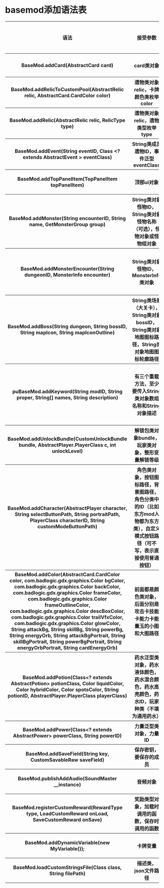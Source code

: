 # basemod添加语法表


 <table>
        <tr>
            <th>语法</th>
            <th>接受参数</th>
            <th>作用</th>
            <th>备注</th>
            <th>所需接口（接口方法可以通过IDE的@override自动寻找）若无需接口可以写在initialize()或构造函数中</th>
        </tr>
        <tr>
            <th>BaseMod.addCard(AbstractCard card)</th>
            <th>card类对象</th>
            <th>向游戏中加入一张卡牌</th>
            <th></th>
            <th> EditCardsSubscribe（void receiveEditCards();）</th>
        </tr>
        <tr>
            <th>BaseMod.addRelicToCustomPool(AbstractRelic relic, AbstractCard.CardColor color)</th>
            <th>遗物类对象relic，卡牌颜色类枚举color</th>
            <th>向游戏中加入自定义颜色遗物</th>
            <th>自定义颜色遗物必须通过该方法添加</th>
            <th> EditRelicsSubscriber（void receiveEditRelics();）</th>
        </tr>
        <tr>
            <th>BaseMod.addRelic(AbstractRelic relic, RelicType type) </th>
            <th>遗物类对象relic，遗物类型枚举type</th>
            <th>向游戏中加入遗物</th>
            <th>type在这里指游戏中已有颜色遗物，包括四色和共享遗物</th>
            <th> EditRelicsSubscriber（void receiveEditRelics();）</th>
        </tr>
            <tr>
            <th>BaseMod.addEvent(String eventID, Class &#60;? extends AbstractEvent &#62; eventClass)</th>
            <th>String类成员遗物ID，事件泛型eventClass</th>
            <th>向游戏中加入自定义事件</th>
            <th>第二个参数可以添加所有继承自 AbstractEvent类的事件子类对象</th>
            <th>   </th>
        </tr>
        </tr>
            <tr>
            <th>BaseMod.addTopPanelItem(TopPanelItem topPanelItem)</th>
            <th>顶部ui对象</th>
            <th>向游戏中加入自定义顶部ui</th>
            <th></th>
            <th>   </th>
        </tr>
        </tr>
            <tr>
            <th>BaseMod.addMonster(String encounterID, String name, GetMonsterGroup group) </th>
            <th>String类对象怪物ID，String类对象怪物名称（可选），怪物对象或怪物组对象</th>
            <th>向游戏中加入自定义怪物</th>
            <th>如果第三个参数传入怪物对象，basemod会调用lambda表达式将怪物自动添加到新怪物组对象（每场战斗怪物以小组单位出现）。</th>
            <th>SetUnlocksSubscriber（receiveSetUnlocks() ）</th>
        </tr>
        </tr>
            <tr>
            <th>BaseMod.addMonsterEncounter(String dungeonID, MonsterInfo encounter)</th>
            <th>String类对象怪物ID，MonsterInfo类对象</th>
            <th>向普通怪物池中加入怪物</th>
            <th>类似的语法还有加入强力怪物池（每一大层的上层）addStrongMonsterEncounter，以及加入精英怪物池addEliteEncounter，传递的参数和功能都是一致的。</th>
            <th>   </th>
        </tr>
        </tr>
            <tr>
            <th>BaseMod.addBoss(String dungeon, String bossID, String mapIcon, String mapIconOutline)</th>
            <th>String类场景（大关卡），String类对象bossID，String类对象地图图标路径，String类对象地图图标轮廓路径</th>
            <th>向游戏中加入新的boss，如果是自定义怪物要先调用addMonster加入该怪物</th>
            <th>这里需要传入两个图片地址，来渲染生成地图上的boss图标。我们根据参数传递可以发现只能将已有的怪物作为boss传递加入，而不能通过该方法同时加入新的怪物作为boss</th>
            <th>   </th>
        </tr>
        </tr>
            <tr>
            <th>puBaseMod.addKeyword(String modID, String proper, String[] names, String description) </th>
            <th>有三个重载方法，至少要传入String类对象数组名称和String对象描述</th>
            <th>加入关键词，一般通过在方法中加载json来获得</th>
            <th>由于杀戮尖塔是多语言的，所以杀戮尖塔的语言文字并不内嵌在代码中，而是加载自json文件，通过config设置语言就可以加载不同的json文件。加载时通过每个对象独有的ID来json文件中搜索对应的名称和描述。关键词则是读取其他描述中出现的对应字符来解释</th>
            <th>EditKeywordsSubscriber（void receiveEditKeywords()）</th>
        </tr>
        </tr>
            <tr>
            <th>BaseMod.addUnlockBundle(CustomUnlockBundle bundle, AbstractPlayer.PlayerClass c, int unlockLevel) </th>
            <th>解锁包类对象bundle，玩家类对象，整形变量解锁等级</th>
            <th>实现升级解锁内容</th>
            <th>一共有五档升级内容，类似于主游戏</th>
            <th>   </th>
        </tr>
        <tr>
            <th>BaseMod.addCharacter(AbstractPlayer character,
									String selectButtonPath,
									String portraitPath,
									PlayerClass characterID,
									String customModeButtonPath)  </th>
            <th>角色类对象，按钮图标路径，背景图路径，角色分类中的ID（比如东方mod人物都为东方类），自定义模式按钮路径（可不写，表示直接使用普通按钮）</th>
            <th>加入新人物</th>
            <th>新人物的构建大部分都是在角色类中构建，这里传入的参数只与开局画面有关</th>
            <th>EditCharactersSubscriber（void receiveEditCharacters() ）</th>
        </tr>
        <tr>
            <th>BaseMod.addColor(AbstractCard.CardColor color, com.badlogic.gdx.graphics.Color bgColor,
								com.badlogic.gdx.graphics.Color backColor, com.badlogic.gdx.graphics.Color frameColor,
								com.badlogic.gdx.graphics.Color frameOutlineColor, com.badlogic.gdx.graphics.Color descBoxColor,
								com.badlogic.gdx.graphics.Color trailVfxColor, com.badlogic.gdx.graphics.Color glowColor,
								String attackBg, String skillBg, String powerBg, String energyOrb,
								String attackBgPortrait, String skillBgPortrait, String powerBgPortrait, String energyOrbPortrait,
								String cardEnergyOrb) </th>
            <th>前面都是颜色类对象，后面分别是攻击卡技能卡能力卡能量玉的小图和大图路径</th>
            <th>加入新的角色颜色</th>
            <th>一般颜色只填一种即可，加入新颜色还需要在官方的枚举类中加入新元素，大图是小图的两倍，格式在正文中有具体展开说明</th>
            <th>   </th>
        </tr>
        <tr>
            <th>BaseMod.addPotion(Class&#60;? extends AbstractPotion&#62; potionClass, Color liquidColor, Color hybridColor, Color spotsColor, String potionID, AbstractPlayer.PlayerClass playerClass) </th>
            <th>药水泛型类对象，药水液体颜色，药水混合颜色，药水高亮颜色，药水ID，玩家种类（不填为通用药水）</th>
            <th>加入新的药水</th>
            <th>药水瓶形状在药水类中定义</th>
            <th>   </th>
        </tr>
        <tr>
            <th>BaseMod.addPower(Class&#60;? extends AbstractPower&#62; powerClass, String powerID) </th>
            <th>力量泛型类对象，力量ID</th>
            <th>加入新的力量</th>
            <th>还没有发现意义，经过测试未经注册的力量也可以直接使用</th>
            <th>   </th>
        </tr>
        <tr>
            <th>BaseMod.addSaveField(String key, CustomSavableRaw saveField) </th>
            <th>保存密钥，要保存的成员</th>
            <th>保存一个成员变量</th>
            <th>还有一种方式是使用basemod的提供的泛型保存接口方法onSave和onLoad</th>
            <th>   </th>
        </tr>
        <tr>
            <th>BaseMod.publishAddAudio(SoundMaster __instance)</th>
            <th>音频对象</th>
            <th>加入一段音频</th>
            <th>杀戮尖塔提供了两个工具类SoundMaster和ImageMaster分别用于处理声音和图像渲染。</th>
            <th></th>
        </tr>
        <tr>
            <th>BaseMod.registerCustomReward(RewardType type, LoadCustomReward onLoad, SaveCustomReward onSave)</th>
            <th>奖励类型对象，加载时调用的函数，保存时调用的函数</th>
            <th>加入新的奖励</th>
            <th>后两个传入的是函数，用于保存和读入你的奖励信息</th>
            <th></th>
        </tr>
        <tr>
            <th>BaseMod.addDynamicVariable(new MyVariable());</th>
            <th>卡牌变量</th>
            <th>加入新的卡牌变量</th>
            <th>可以卡牌描述中加入新的变量，主游戏的变量有伤害值!D! 格挡值!B! 卡牌技能值!M!</th>
            <th></th>
        </tr>
        <tr>
            <th>BaseMod.loadCustomStringsFile(Class class, String filePath)</th>
            <th>描述类，json文件路径</th>
            <th>加载描述文字</th>
            <th>可以使游戏根据ID显示对应的文字</th>
            <th>EditStringsSubscriber(  public void receiveEditStrings() )</th>
        </tr>
   </table>

